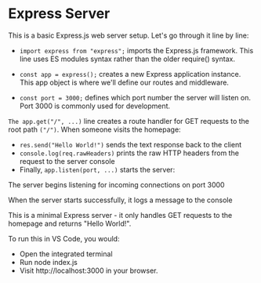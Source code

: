 # Express Server

This is a basic Express.js web server setup. Let's go through it line by line:

- `import express from "express";` imports the Express.js framework. This line uses ES modules syntax rather than the older require() syntax.

- `const app = express();` creates a new Express application instance. This app object is where we'll define our routes and middleware.

- `const port = 3000;` defines which port number the server will listen on. Port 3000 is commonly used for development.

`The app.get("/", ...)` line creates a route handler for GET requests to the root path `("/")`. When someone visits the homepage:

- `res.send("Hello World!")` sends the text response back to the client
-  `console.log(req.rawHeaders)` prints the raw HTTP headers from the request to the server console
- Finally, `app.listen(port, ...)` starts the server:

The server begins listening for incoming connections on port 3000

When the server starts successfully, it logs a message to the console

This is a minimal Express server - it only handles GET requests to the homepage and returns "Hello World!". 

To run this in VS Code, you would:
- Open the integrated terminal
- Run node index.js
- Visit http://localhost:3000 in your browser.

